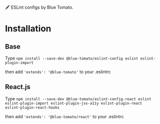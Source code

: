🖋 ESLint configs by Blue Tomato.

# Installation
## Base
Type `npm install --save-dev @blue-tomato/eslint-config eslint eslint-plugin-import`

then add `'extends': '@blue-tomato'` to your .eslintrc

## React.js
Type `npm install --save-dev @blue-tomato/eslint-config-react eslint eslint-plugin-import eslint-plugin-jsx-a11y eslint-plugin-react eslint-plugin-react-hooks`

then add `'extends': '@blue-tomato/react'` to your .eslintrc

